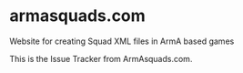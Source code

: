 armasquads.com
=============
Website for creating Squad XML files in ArmA based games

This is the Issue Tracker from ArmAsquads.com.

